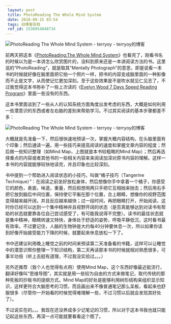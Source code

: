 ```yaml
---
 layout: post
 title: PhotoReading The Whole Mind System
 date: 2018-09-15 03:54
 tags: 旧博客存档
 ref_id: 1536954848734
---
```

![PhotoReading The Whole Mind System - terryoy -
terryoy的博客](http://imglf6.nosdn0.126.net/img/d3RhVFdGTXZTU3FWYjUvU0NEZTFhclIyWWVKQnRabUJ6aFhhMWdVWEtZbWlIOEVzMGs3UFh3PT0.jpg)



前两天把这本《[PhotoReading:The Whole Mind
System](http://www.yourbooklib.com/ShowBook.asp?BookId=1441)》也看完了，刚看书名的时候以为是一本讲怎么欣赏图片的，没料到原来还是一本讲阅读方法的书。这里说的“PhotoReading”，就是取其“Mentally
Photograph”的意思，即是说看一本书的时候就好像在脑里面把它拍一个照片一样，把书的内容变成脑里面的一种影像而不止是文字，从而使记忆更加深刻。至于这些效果是不是吹水就见仁见志了，不过我觉得这本书弥补了一些上次读的《[Evelyn
Wood 7 Days Speed Reading
Program](http://terryoy2002.spaces.live.com/blog/cns!E852F37E48F28286!1090.entry)》里面一些没有的东西。



这本书里面谈到了一些从人的认知系统方面角度出发考虑的东西，大概是如何利用一些潜意识的东西或者左右脑的差别来帮助学习。不过其实阅读的基本步骤都差不多：

![PhotoReading The Whole Mind System - terryoy -
terryoy的博客](http://imglf3.nosdn0.126.net/img/d3RhVFdGTXZTU3FWYjUvU0NEZTFhcFlGTXg4WUhVMWpLa2ZSQXRFNXJIZ2lCa2dJMEhsd2ZnPT0.jpg)

大概就是先准备一下，然后很快速地预读一次，掌握大概内容结构，在头脑里面有个印象；然后通读一遍，用一些技巧来提高阅读的速度和掌握文章内容的程度；然后做一些知识整理（如Mind
Map，上图就是本书较粗略的Mind
Map）；然后再选择重点的内容或者其他书的一些相关内容来来阅读加深对原书内容的理解。这样一本书的内容就能够较快地读完，并且印象也比较深刻。



书中提到一个帮助进入阅读状态的小技巧，叫做“橘子技巧（Tangerine
Technique）”：在阅读之前坐好放松身体，然后想像你手中拿着一个橘子，你感受它的颜色，表面，味道，重量，然后假想用两只手把它互相抛来抛去；然后用右手把它放到脑后中间位置，保持使它平衡在那个位置，合上眼睛，想像你的视野范围变得越来越开阔，并且反应越来越快；过一段时间，再把眼睛打开，开始阅读，这时你已经可以达到一个集中精神并且视野开阔的状态（是否真能够达到对读书有帮助的状态就要靠各位自己尝试感受了，有可能我说得不完整）。读书的最佳状态就是集中精神，眼睛转速又特快，身体处于舒适的姿势，呼吸平静低沉，这时看书最有效率。不过要记住，人脑的生物钟是大约每40分钟要休息一次，所以如果你读到好像开始接受能力下降的时候，就要起来休息放松一下了。



书中还建议利用晚上睡觉之前的时间来预读第二天准备看的书籍，这样可以让睡觉中的潜意识帮你整理一下知识结构，第二天再读那本书的时候就相对熟悉很多，可事半功倍（听上去挺有道理，不过我没实验过。。。）



另外还推荐（我个人也觉得有点用）使用Mind
Map，这个东西好像最近挺流行，翻译好像叫“思维导图”，其实就是用一些较为自由的方式来做笔记，取代传统的那种死板的抄板书的提纲方式。Mind
Map的好处是能够利用树形结构来组织显示知识，这样更符合大脑思考的习惯，而且画出来不像普通笔记那么呆板，看起来也舒服很多（尽管你一开始看的时候觉得难理解一些，不过习惯以后就会发现其好处了）。



不过说实在的。。。我现在还没养成多少记笔记的习惯，所以对于这本书我也就只能记起这些东西，再深一点可能就要看看这个图了。

